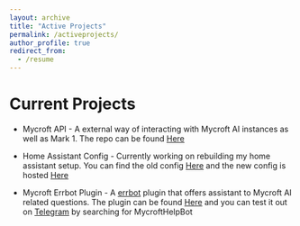 ```yaml
---
layout: archive
title: "Active Projects"
permalink: /activeprojects/
author_profile: true
redirect_from:
  - /resume
---
```


Current Projects
=====
* Mycroft API - A external way of interacting with Mycroft AI instances as well as Mark 1. The repo can be found [Here](https://github.com/Geeked-Out-Solutions/mycroftapi)

* Home Assistant Config - Currently working on rebuilding my home assistant setup.  You can find the old config [Here](https://github.com/btotharye/Home-AssistantConfig) and the new config is hosted [Here](https://github.com/Geeked-Out-Solutions/home-assistant-config)

* Mycroft Errbot Plugin - A [errbot](https://errbot.io) plugin that offers assistant to Mycroft AI related questions.  The plugin can be found [Here](https://github.com/btotharye/err-mycroft) and you can test it out on [Telegram](https://telegram.org) by searching for MycroftHelpBot
